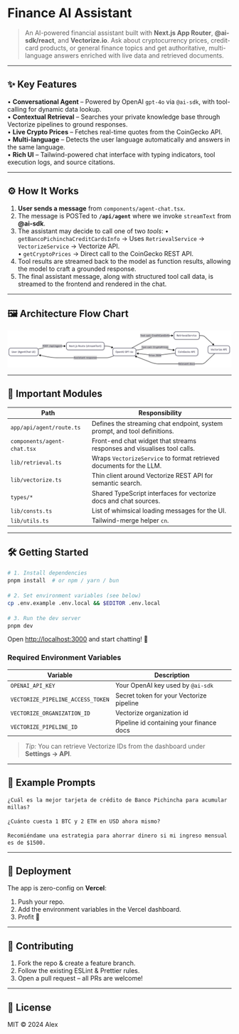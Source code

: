 # Finance AI Assistant

> An AI-powered financial assistant built with **Next.js App Router**, **@ai-sdk/react**, and **Vectorize.io**. Ask about cryptocurrency prices, credit-card products, or general finance topics and get authoritative, multi-language answers enriched with live data and retrieved documents.

---

## ✨ Key Features

• **Conversational Agent** – Powered by OpenAI `gpt-4o` via `@ai-sdk`, with tool-calling for dynamic data lookup.  
• **Contextual Retrieval** – Searches your private knowledge base through Vectorize pipelines to ground responses.  
• **Live Crypto Prices** – Fetches real-time quotes from the CoinGecko API.  
• **Multi-language** – Detects the user language automatically and answers in the same language.  
• **Rich UI** – Tailwind-powered chat interface with typing indicators, tool execution logs, and source citations.

---

## ⚙️ How It Works

1. **User sends a message** from `components/agent-chat.tsx`.
2. The message is POSTed to **`/api/agent`** where we invoke `streamText` from **@ai-sdk**.
3. The assistant may decide to call one of two _tools_:
   • `getBancoPichinchaCreditCardsInfo` → Uses `RetrievalService` → `VectorizeService` → Vectorize API.  
   • `getCryptoPrices` → Direct call to the CoinGecko REST API.
4. Tool results are streamed back to the model as function results, allowing the model to craft a grounded response.
5. The final assistant message, along with structured tool call data, is streamed to the frontend and rendered in the chat.

---

## 🖼️ Architecture Flow Chart

![Architecture Flow](./chart.png)

---

## 📁 Important Modules

| Path                        | Responsibility                                                            |
| --------------------------- | ------------------------------------------------------------------------- |
| `app/api/agent/route.ts`    | Defines the streaming chat endpoint, system prompt, and tool definitions. |
| `components/agent-chat.tsx` | Front-end chat widget that streams responses and visualises tool calls.   |
| `lib/retrieval.ts`          | Wraps `VectorizeService` to format retrieved documents for the LLM.       |
| `lib/vectorize.ts`          | Thin client around Vectorize REST API for semantic search.                |
| `types/*`                   | Shared TypeScript interfaces for vectorize docs and chat sources.         |
| `lib/consts.ts`             | List of whimsical loading messages for the UI.                            |
| `lib/utils.ts`              | Tailwind-merge helper `cn`.                                               |

---

## 🛠️ Getting Started

```bash
# 1. Install dependencies
pnpm install  # or npm / yarn / bun

# 2. Set environment variables (see below)
cp .env.example .env.local && $EDITOR .env.local

# 3. Run the dev server
pnpm dev
```

Open <http://localhost:3000> and start chatting! 🚀

### Required Environment Variables

| Variable                          | Description                              |
| --------------------------------- | ---------------------------------------- |
| `OPENAI_API_KEY`                  | Your OpenAI key used by `@ai-sdk`        |
| `VECTORIZE_PIPELINE_ACCESS_TOKEN` | Secret token for your Vectorize pipeline |
| `VECTORIZE_ORGANIZATION_ID`       | Vectorize organization id                |
| `VECTORIZE_PIPELINE_ID`           | Pipeline id containing your finance docs |

> _Tip:_ You can retrieve Vectorize IDs from the dashboard under **Settings → API**.

---

## 📝 Example Prompts

```text
¿Cuál es la mejor tarjeta de crédito de Banco Pichincha para acumular millas?

¿Cuánto cuesta 1 BTC y 2 ETH en USD ahora mismo?

Recomiéndame una estrategia para ahorrar dinero si mi ingreso mensual es de $1500.
```

---

## 🚀 Deployment

The app is zero-config on **Vercel**:

1. Push your repo.
2. Add the environment variables in the Vercel dashboard.
3. Profit 🎉

---

## 🤝 Contributing

1. Fork the repo & create a feature branch.
2. Follow the existing ESLint & Prettier rules.
3. Open a pull request – all PRs are welcome!

---

## 📄 License

MIT © 2024 Alex
